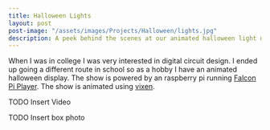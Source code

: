 ```yaml
---
title: Halloween Lights
layout: post
post-image: "/assets/images/Projects/Halloween/lights.jpg"
description: A peek behind the scenes at our animated halloween light display.
---
```


When I was in college I was very interested in digital circuit design. I ended up going a different route in school so as a hobby I have an animated  halloween display. The show is powered by an raspberry pi running [Falcon Pi Player](https://falconchristmas.com/forum/). The show is animated using [vixen](https://www.vixenlights.com/).

TODO Insert Video

TODO Insert box photo

